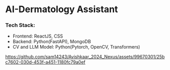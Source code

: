 # AI-Dermatology Assistant

<h3>Tech Stack:</h3>
<ul>
<li>Frontend: ReactJS, CSS</li>
<li>Backend: Python(FastAPI), MongoDB</li>
<li>CV and LLM Model: Python(Pytorch, OpenCV, Transformers)</li>
</ul>

https://github.com/sam14243/Avishkaar_2024_Nexus/assets/99670301/25bc7602-030d-453f-a451-1180fc79a0ef

